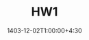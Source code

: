 ---
type: assignment
date: 1403-12-02T1:00:00+4:30
title: HW1
pdf: /static_files/assignments/DB-HW1.pdf
---